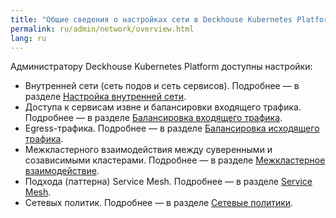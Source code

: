 ```yaml
---
title: "Общие сведения о настройках сети в Deckhouse Kubernetes Platform"
permalink: ru/admin/network/overview.html
lang: ru
---
```


Администратору Deckhouse Kubernetes Platform доступны настройки:

* Внутренней сети (сеть подов и сеть сервисов). Подробнее — в разделе [Настройка внутренней сети](../network/configuration.html).
* Доступа к сервисам извне и балансировки входящего трафика. Подробнее — в разделе [Балансировка входящего трафика](../network/incoming-traffic-balancing-overview.html).
* Egress-трафика. Подробнее — в разделе [Балансировка исходящего трафика](../network/outgoing-traffic-balancing.html).
* Межкластерного взаимодействия между суверенными и созависимыми кластерами. Подробнее — в разделе [Межкластерное взаимодействие](../network/inter-cluster-cooperation-overview.html).
* Подхода (паттерна) Service Mesh. Подробнее — в разделе [Service Mesh](../network/service-mesh-overview.html).
* Сетевых политик. Подробнее — в разделе [Сетевые политики](../network/network-policies-overview.html).
